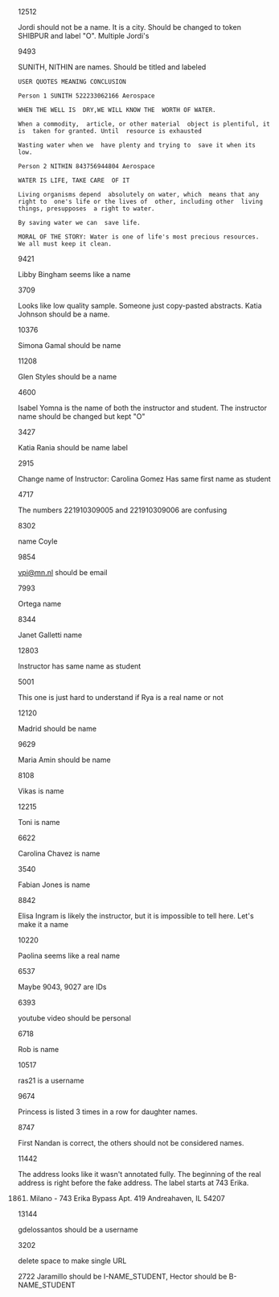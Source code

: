 12512

Jordi should not be a name. It is a city. Should be changed to token SHIBPUR and label "O".
Multiple Jordi's




9493

SUNITH, NITHIN are names. Should be titled and labeled


```
USER QUOTES MEANING CONCLUSION

Person 1 SUNITH 522233062166 Aerospace

WHEN THE WELL IS  DRY,WE WILL KNOW THE  WORTH OF WATER.

When a commodity,  article, or other material  object is plentiful, it is  taken for granted. Until  resource is exhausted

Wasting water when we  have plenty and trying to  save it when its low.

Person 2 NITHIN 843756944804 Aerospace

WATER IS LIFE, TAKE CARE  OF IT

Living organisms depend  absolutely on water, which  means that any right to  one's life or the lives of  other, including other  living things, presupposes  a right to water.

By saving water we can  save life.

MORAL OF THE STORY: Water is one of life's most precious resources.  We all must keep it clean.
```


9421

Libby Bingham seems like a name


3709

Looks like low quality sample. Someone just copy-pasted abstracts.
Katia Johnson should be a name.


10376

Simona Gamal should be name


11208

Glen Styles should be a name

4600

Isabel Yomna is the name of both the instructor and student. The instructor name should be changed but kept "O"

3427

Katia Rania should be name label



2915


Change name of Instructor: Carolina Gomez 
Has same first name as student


4717


The numbers 221910309005 and 221910309006 are confusing

8302

name Coyle 


9854

vpi@mn.nl should be email


7993

Ortega name


8344

Janet Galletti name


12803

Instructor has same name as student


5001

This one is just hard to understand if Rya is a real name or not


12120

Madrid should be name


9629

Maria Amin should be name


8108

Vikas is name


12215

Toni is name


6622

Carolina Chavez is name


3540

Fabian Jones is name


8842

Elisa Ingram is likely the instructor, but it is impossible to tell here. Let's make it a name

10220

Paolina seems like a real name


6537

Maybe 9043, 9027 are IDs



6393

youtube video should be personal


6718

Rob is name

10517

ras21 is a username

9674

Princess is listed 3 times in a row for daughter names.


8747

First Nandan is correct, the others should not be considered names.


11442

The address looks like it wasn't annotated fully. The beginning of the real address is right before the fake address. The label starts at 743 Erika.

1861. Milano - 743 Erika Bypass Apt. 419
Andreahaven, IL 54207


13144

gdelossantos should be a username


3202

delete space to make single URL



2722
Jaramillo should be I-NAME_STUDENT, Hector should be B-NAME_STUDENT